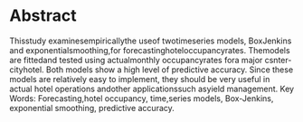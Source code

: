 # Abstract
Thisstudy examinesempiricallythe useof twotimeseries models, BoxJenkins and exponentialsmoothing,for forecastinghoteloccupancyrates. Themodels are fittedand tested using actualmonthly occupancyrates fora major csnter-cityhotel. Both models show a high level of predictive accuracy. Since these models are relatively easy to implement, they should be very useful in actual hotel operations andother applicationssuch asyield management. Key Words: Forecasting,hotel occupancy, time,series models, Box-Jenkins, exponential smoothing, predictive accuracy.


